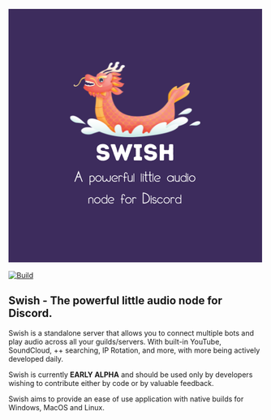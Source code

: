 ![alt text](logo.png)

[![Build](https://github.com/PythonistaGuild/Swish/actions/workflows/build.yml/badge.svg)](https://github.com/PythonistaGuild/Swish/actions/workflows/build.yml)
## Swish - The powerful little audio node for Discord.

Swish is a standalone server that allows you to connect multiple bots and play audio
across all your guilds/servers. With built-in YouTube, SoundCloud, ++ searching, IP Rotation,
and more, with more being actively developed daily.

Swish is currently **EARLY ALPHA** and should be used only by developers wishing to
contribute either by code or by valuable feedback.

Swish aims to provide an ease of use application with native builds for Windows, MacOS and
Linux.